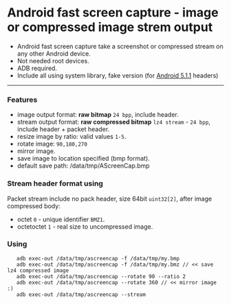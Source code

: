 # Android fast screen capture - image or compressed image strem output

- Android fast screen capture take a screenshot or compressed stream on any other Android device.  
- Not needed root devices.   
- ADB required.  
- Include all using system library, fake version (for [Android 5.1.1](https://github.com/pfalcon/android-platform-headers/tree/master/android-5.1.1_r1) headers)

----

### Features

- image output format: **raw bitmap** `24 bpp`, include header.
- stream output format: **raw compressed bitmap** `lz4 stream` - `24 bpp`, include header + packet header.
- resize image by ratio: valid values `1-5`.
- rotate image: `90,180,270`
- mirror image.
- save image to location specified (bmp format).
- default save path: /data/tmp/AScreenCap.bmp

### Stream header format using

Packet stream include no pack header, size 64bit  `uint32[2]`, after image compressed body:
- octet `0` - unique identifier `BMZ1`.  
- octetoctet `1` - real size to uncompressed image.

### Using

       adb exec-out /data/tmp/ascreencap -f /data/tmp/my.bmp
       adb exec-out /data/tmp/ascreencap -f /data/tmp/my.bmz // << save lz4 compressed image
       adb exec-out /data/tmp/ascreencap --rotate 90 --ratio 2
       adb exec-out /data/tmp/ascreencap --rotate 360 // << mirror image :)
       adb exec-out /data/tmp/ascreencap --stream
       
